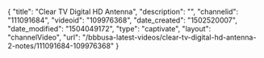{
    "title": "Clear TV Digital HD Antenna",
    "description": "",
    "channelid": "111091684",
    "videoid": "109976368",
    "date_created": "1502520007",
    "date_modified": "1504049172",
    "type": "captivate",
    "layout": "channelVideo",
    "url": "\/bbbusa-latest-videos\/clear-tv-digital-hd-antenna-2-notes\/111091684-109976368"
}